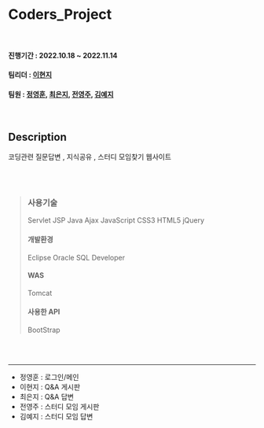 # Coders_Project

<br/>

#### 진행기간 : 2022.10.18 ~ 2022.11.14
#### 팀리더 : [이현지](https://github.com/leehyunji1107)
#### 팀원 : [정영훈](https://github.com/qjqtkwns), [최은지](https://github.com/shushuchoi), [전영주](https://github.com/Yeongdu), [김예지](https://github.com/yeajizy)

<br/>

## Description
코딩관련 질문답변 , 지식공유 , 스터디 모임찾기 웹사이트


<br/>
<br/>



> ### 사용기술
> Servlet
> JSP
> Java
> Ajax
> JavaScript
> CSS3
> HTML5
> jQuery
>
> #### 개발환경
> Eclipse
> Oracle SQL Developer
>
> #### WAS
> Tomcat
>
> #### 사용한 API
> BootStrap
<br/>
<br/>

----

- 정영훈 : 로그인/메인
- 이현지 : Q&A 게시판
- 최은지 : Q&A 답변
- 전영주 : 스터디 모임 게시판
- 김예지 : 스터디 모임 답변
